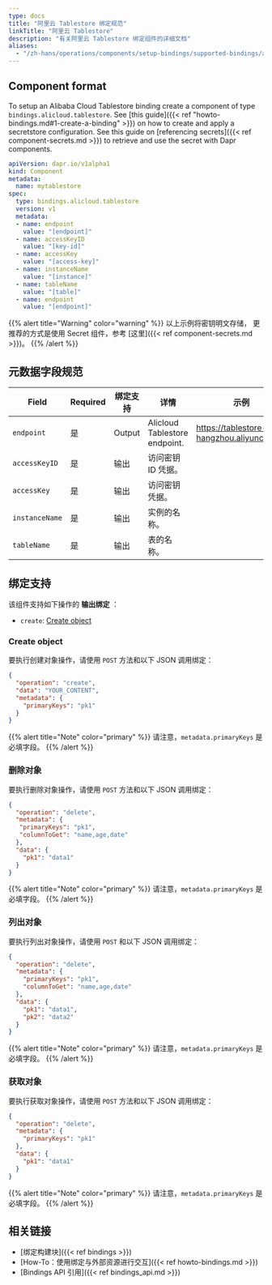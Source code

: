 ```yaml
---
type: docs
title: "阿里云 Tablestore 绑定规范"
linkTitle: "阿里云 Tablestore"
description: "有关阿里云 Tablestore 绑定组件的详细文档"
aliases:
  - "/zh-hans/operations/components/setup-bindings/supported-bindings/alicloudtablestore/"
---
```


## Component format

To setup an Alibaba Cloud Tablestore binding create a component of type `bindings.alicloud.tablestore`. See [this guide]({{< ref "howto-bindings.md#1-create-a-binding" >}}) on how to create and apply a secretstore configuration. See this guide on [referencing secrets]({{< ref component-secrets.md >}}) to retrieve and use the secret with Dapr components.

```yaml
apiVersion: dapr.io/v1alpha1
kind: Component
metadata:
  name: mytablestore
spec:
  type: bindings.alicloud.tablestore
  version: v1
  metadata:
  - name: endpoint
    value: "[endpoint]"
  - name: accessKeyID
    value: "[key-id]"
  - name: accessKey
    value: "[access-key]"
  - name: instanceName
    value: "[instance]"
  - name: tableName
    value: "[table]"
  - name: endpoint
    value: "[endpoint]"
```

{{% alert title="Warning" color="warning" %}}
以上示例将密钥明文存储， 更推荐的方式是使用 Secret 组件，参考 [这里]({{< ref component-secrets.md >}})。
{{% /alert %}}

## 元数据字段规范

| Field          | Required | 绑定支持   | 详情                            | 示例                                          |
| -------------- | -------- | ------ | ----------------------------- | ------------------------------------------- |
| `endpoint`     | 是        | Output | Alicloud Tablestore endpoint. | https://tablestore-cn-hangzhou.aliyuncs.com |
| `accessKeyID`  | 是        | 输出     | 访问密钥 ID 凭据。                   |                                             |
| `accessKey`    | 是        | 输出     | 访问密钥凭据。                       |                                             |
| `instanceName` | 是        | 输出     | 实例的名称。                        |                                             |
| `tableName`    | 是        | 输出     | 表的名称。                         |                                             |

## 绑定支持

该组件支持如下操作的 **输出绑定** ：

- `create`: [Create object](#create-object)

### Create object

要执行创建对象操作，请使用 `POST` 方法和以下 JSON 调用绑定：

```json
{
  "operation": "create",
  "data": "YOUR_CONTENT",
  "metadata": {
    "primaryKeys": "pk1"
  }
} 
```

{{% alert title="Note" color="primary" %}}
请注意，`metadata.primaryKeys` 是必填字段。
{{% /alert %}}

### 删除对象

要执行删除对象操作，请使用 `POST` 方法和以下 JSON 调用绑定：

```json
{
  "operation": "delete",
  "metadata": {
   "primaryKeys": "pk1",
   "columnToGet": "name,age,date"
  },
  "data": {
    "pk1": "data1"
  }
} 
```

{{% alert title="Note" color="primary" %}}
请注意，`metadata.primaryKeys` 是必填字段。
{{% /alert %}}

### 列出对象

要执行列出对象操作，请使用 `POST` 和以下 JSON 调用绑定：

```json
{
  "operation": "delete",
  "metadata": {
    "primaryKeys": "pk1",
    "columnToGet": "name,age,date"
  },
  "data": {
    "pk1": "data1",
    "pk2": "data2"
  }
} 
```

{{% alert title="Note" color="primary" %}}
请注意，`metadata.primaryKeys` 是必填字段。
{{% /alert %}}

### 获取对象

要执行获取对象操作，请使用 `POST` 方法和以下 JSON 调用绑定：

```json
{
  "operation": "delete",
  "metadata": {
    "primaryKeys": "pk1"
  },
  "data": {
    "pk1": "data1"
  }
} 
```

{{% alert title="Note" color="primary" %}}
请注意，`metadata.primaryKeys` 是必填字段。
{{% /alert %}}

## 相关链接

- [绑定构建块]({{< ref bindings >}})
- [How-To：使用绑定与外部资源进行交互]({{< ref howto-bindings.md >}})
- [Bindings API 引用]({{< ref bindings_api.md >}})
